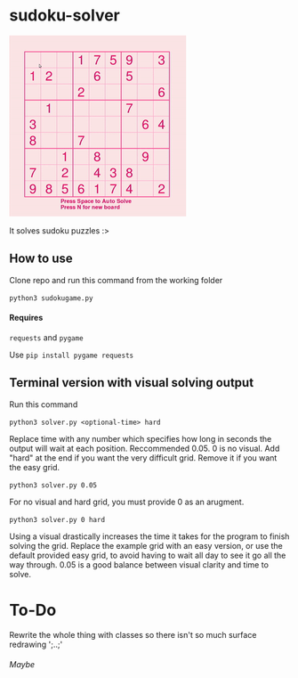 # sudoku-solver

<img src="./sudokuboardn.gif">

It solves sudoku puzzles :>



## How to use

Clone repo and run this command from the working folder

```python3 sudokugame.py```


#### Requires
 
`requests` and `pygame`

Use 
```pip install pygame requests```


## Terminal version with visual solving output

Run this command


```python3 solver.py <optional-time> hard```

Replace time with any number which specifies how long in seconds the output will wait at each position. Reccommended 0.05. 0 is no visual.
Add "hard" at the end if you want the very difficult grid. Remove it if you want the easy grid.

```python3 solver.py 0.05```

For no visual and hard grid, you must provide 0 as an arugment.

```python3 solver.py 0 hard```


Using a visual drastically increases the time it takes for the program to finish solving the grid. Replace the example grid with an easy
version, or use the default provided easy grid, to avoid having to wait all day to see it go all the way through.
0.05 is a good balance between visual clarity and time to solve.




# To-Do
Rewrite the whole thing with classes so there isn't so much surface redrawing ';..;'

###### Maybe
